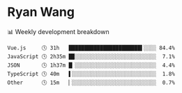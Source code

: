 # Ryan Wang

 <!-- waka-box start -->
📊 Weekly development breakdown
```text
Vue.js     🕓 31h   ███████████████████████▌░░░░ 84.4%
JavaScript 🕓 2h35m █▉░░░░░░░░░░░░░░░░░░░░░░░░░░  7.1%
JSON       🕓 1h37m █▏░░░░░░░░░░░░░░░░░░░░░░░░░░  4.4%
TypeScript 🕓 40m   ▌░░░░░░░░░░░░░░░░░░░░░░░░░░░  1.8%
Other      🕓 15m   ▏░░░░░░░░░░░░░░░░░░░░░░░░░░░  0.7%
```
<!-- Powered by https://github.com/YouEclipse/waka-box-go . -->
<!-- waka-box end -->